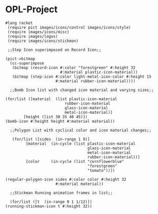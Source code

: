 # OPL-Project



    #lang racket
     (require pict images/icons/control images/icons/style)
     (require images/icons/misc)
     (require images/logos)
     (require images/icons/stickman)
     
     ;;Step Icon superimposed on Record Icon;;
     
    (pict->bitmap
      (cc-superimpose
       (bitmap (record-icon #:color "forestgreen" #:height 32
                            #:material plastic-icon-material))
       (bitmap (step-icon #:color light-metal-icon-color #:height 15
                          #:material rubber-icon-material))))
      
      ;;Bomb Icon list with changed icon material and varying sizes;;
      
    (for/list ([material  (list plastic-icon-material
                              rubber-icon-material
                              glass-icon-material
                              metal-icon-material)]
            [height (list 30 35 40 45)])
    (bomb-icon #:height height #:material material))
      
      ;;Polygon List with cyclical color and icon material changes;;
     
       (for/list ([sides  (in-range 1 9)]
             [material  (in-cycle (list plastic-icon-material
                                        glass-icon-material
                                        metal-icon-material
                                        rubber-icon-material))]
             [color     (in-cycle (list "cornflowerblue" 
                                        "forestgreen" 
                                        "tomato"))])
  
    (regular-polygon-icon sides #:color color #:height 32
                          #:material material))
      
      ;;Stickman Running animation frames in list;;
      
      (for/list ([t  (in-range 0 1 1/12)])
    (running-stickman-icon t #:height 32))
    
    
